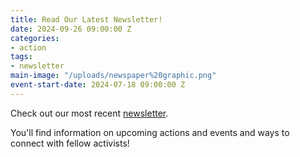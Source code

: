 ```yaml
---
title: Read Our Latest Newsletter!
date: 2024-09-26 09:00:00 Z
categories:
- action
tags:
- newsletter
main-image: "/uploads/newspaper%20graphic.png"
event-start-date: 2024-07-18 09:00:00 Z
---
```


Check out our most recent [newsletter](https://mailchi.mp/ee851fbf421d/2024-09-26-indivisiblelab-newsletter-10346204).

You'll find information on upcoming actions and events and ways to connect with fellow activists! 